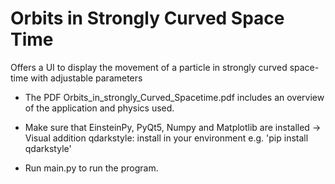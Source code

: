 # Orbits in Strongly Curved Space Time
Offers a UI to display the movement of a particle in strongly curved space-time with adjustable parameters

- The PDF Orbits_in_strongly_Curved_Spacetime.pdf includes an overview of the application and physics used.

- Make sure that EinsteinPy, PyQt5, Numpy and Matplotlib are installed
-> Visual addition qdarkstyle: install in your environment e.g. 'pip install qdarkstyle'

- Run main.py to run the program.
